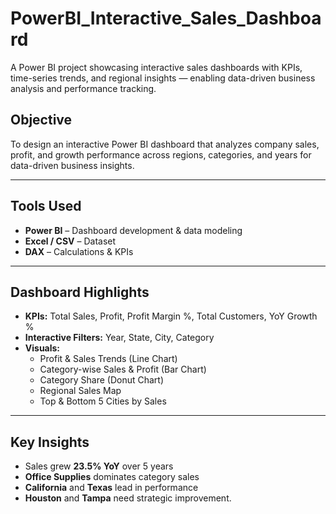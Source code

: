 # PowerBI_Interactive_Sales_Dashboard
A Power BI project showcasing interactive sales dashboards with KPIs, time-series trends, and regional insights — enabling data-driven business analysis and performance tracking.

## Objective
To design an interactive Power BI dashboard that analyzes company sales, profit, and growth performance across regions, categories, and years for data-driven business insights.

---

## Tools Used
- **Power BI** – Dashboard development & data modeling  
- **Excel / CSV** – Dataset  
- **DAX** – Calculations & KPIs  

---

## Dashboard Highlights
- **KPIs:** Total Sales, Profit, Profit Margin %, Total Customers, YoY Growth %  
- **Interactive Filters:** Year, State, City, Category  
- **Visuals:**  
  - Profit & Sales Trends (Line Chart)  
  - Category-wise Sales & Profit (Bar Chart)  
  - Category Share (Donut Chart)  
  - Regional Sales Map  
  - Top & Bottom 5 Cities by Sales  

---

## Key Insights
- Sales grew **23.5% YoY** over 5 years  
- **Office Supplies** dominates category sales  
- **California** and **Texas** lead in performance  
- **Houston** and **Tampa** need strategic improvement.
